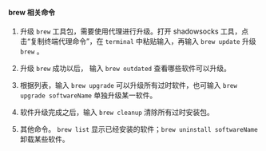 #### brew 相关命令

1. 升级 `brew` 工具包，需要使用代理进行升级。打开 shadowsocks 工具，点击“复制终端代理命令”，在 `terminal` 中粘贴输入，再输入 `brew update` 升级 `brew` 。

2. 升级 `brew` 成功以后， 输入 `brew outdated` 查看哪些软件可以升级。

3. 根据列表，输入 `brew upgrade` 可以升级所有过时软件，也可输入 `brew upgrade softwareName` 单独升级某一软件。

4. 软件升级完成之后，输入 `brew cleanup` 清除所有过时安装包。

5. 其他命令。 `brew list` 显示已经安装的软件；`brew uninstall softwareName` 卸载某些软件。

